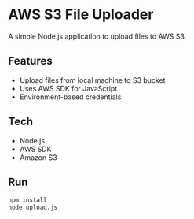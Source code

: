 # AWS S3 File Uploader

A simple Node.js application to upload files to AWS S3.

## Features
- Upload files from local machine to S3 bucket
- Uses AWS SDK for JavaScript
- Environment-based credentials

## Tech
- Node.js
- AWS SDK
- Amazon S3

## Run
```bash
npm install
node upload.js
